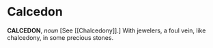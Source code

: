 # Calcedon

**CALCEDON**, _noun_ \[See [[Chalcedony]].\] With jewelers, a foul vein, like chalcedony, in some precious stones.